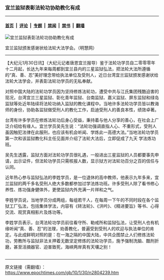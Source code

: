 ### 宜兰监狱表彰法轮功协助教化有成

---

#### [首页](../../../..?n2804239) &nbsp;|&nbsp; [评论](../../../../../epoch-comment?n2804239) &nbsp;|&nbsp; [专题](../../../../../epoch-special?n2804239) &nbsp;|&nbsp; [禁闻](../../../../../epoch-news?n2804239) &nbsp;|&nbsp; [禁书](../../../../../books?n2804239) &nbsp;|&nbsp; [翻墙](https://github.com/gfw-breaker/nogfw/blob/master/README.md?n2804239)


<div><img alt="宜兰监狱表彰法轮功协助教化有成" class="attachment-djy_600_400 size-djy_600_400 wp-post-image" src="https://i.epochtimes.com/assets/uploads/2010/01/1001300134071528-450x600.jpg"/>
<div class="caption">
 <p>
  宜兰监狱颁发感谢状给法轮大法学会。（明慧网）
 </p>
</div></div><hr/><div class="post_content" id="artbody" itemprop="articleBody">
 <!-- article content begin -->
 <p>
  【大纪元1月30日讯】（大纪元记者唐恩宜兰报导）鉴于法轮功学员自二零零零年十二月起，长达九年来每周都到宜兰县内的三星监狱弘法，把法轮大法所遵循的“真、善、忍”美好理念带给执法单位及受刑人，近日台湾宜兰监狱颁发感谢状给法轮大法学会，并表彰法轮功学员的无私奉献。
 </p>
 <p>
  对照中国大陆的法轮功学员因为坚持修炼法轮功，遭受中共与江氏集团残酷迫害的现况，台湾宜兰三星监狱、彰化青年监狱、台南监狱、嘉义监狱、屏东监狱和绿岛监狱等处近年陆续将法轮功纳入监狱的教化课程中。当地许多法轮功学员皆以教诲师的身份，协助各监狱做受刑人的教化工作，启迪受刑人的善良本性，绩效卓著。
 </p>
 <p>
  台湾有许多学员在修炼法轮功后身心受益，秉持着与他人分享的善心，在社会上广泛介绍给有缘人。宜兰学员吴先生说︰“法轮功强调直指人心、不重形式，受刑人虽因触犯法律在此服刑，也应该有机会听闻、学炼此一高德大法。”当地法轮功学员第一次和该监狱教化科主任见面并介绍了法轮大法后，立即促成了九天 学法炼功班。
 </p>
 <p>
  吴先生透露，监狱方面对法轮功学员很礼遇，一般进出三星监狱的人员都要事先申请，出示证件，但法轮功学员只需核报人数，显示狱方对法轮功百分之百的信任与认同。
 </p>
 <p>
  近年热心参与监狱弘法的李姓学员，是一位退休的高中教师，他表示九年多来，宜兰监狱的两千多名受刑人绝大多数都参加过学法炼功班。许多受刑人除了看书修心养性、炼功强身健体外，更使监狱内外充满一片祥和之气。
 </p>
 <p>
  李姓学员说，当地学员分成两组，每组若干人，在每周一下午的不同时段在各个监狱工厂弘法，包括集体学法，内容有《转法轮》、《洪吟》、《精进要旨》等书、心得交流、观赏真相影片及炼功等。
 </p>
 <p>
  李姓学员表示，台湾法轮功学员前往看守所、勒戒所和监狱弘法，让受刑人也有机缘听闻“真、善、忍”的法理，劝善教化，普遍受到受刑人的欢迎与执法单位的肯定。与此成鲜明对照的是：在一海之隔的中国大陆，中共企图禁止人们修炼法轮功，劳教所与监狱非法关押着无数坚定修炼的法轮功学员，施予强制洗脑、酷刑折磨，甚至活摘器官、迫害致死，海峡两岸真有天壤之别！
  <br/>
  <font color="#ffffff">
   (http://www.dajiyuan.com)
  </font>
 </p>
 <!-- article content end -->
 <div id="below_article_ad">
 </div>
</div>


---

原文链接（需翻墙）：https://www.epochtimes.com/gb/10/1/30/n2804239.htm